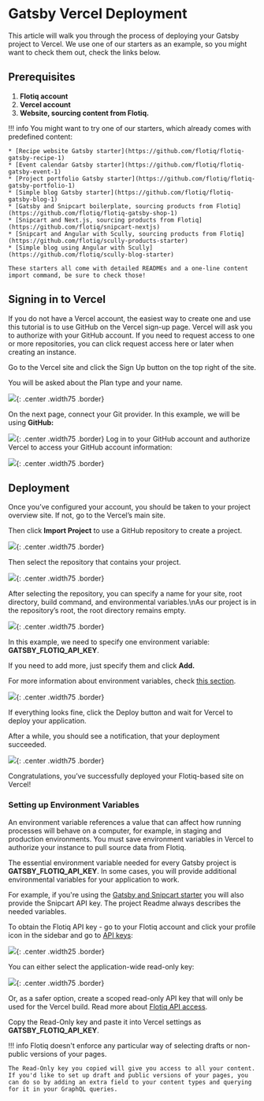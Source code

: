 # Gatsby Vercel Deployment

This article will walk you through the process of deploying your Gatsby project to Vercel.
We use one of our starters as an example, so you might want to check them out, check the links below.


## Prerequisites


1. **Flotiq account**
2. **Vercel account**
3. **Website, sourcing content from Flotiq.**



!!! info
    You might want to try one of our starters, which already comes with predefined content:

    * [Recipe website Gatsby starter](https://github.com/flotiq/flotiq-gatsby-recipe-1)
    * [Event calendar Gatsby starter](https://github.com/flotiq/flotiq-gatsby-event-1)
    * [Project portfolio Gatsby starter](https://github.com/flotiq/flotiq-gatsby-portfolio-1)
    * [Simple blog Gatsby starter](https://github.com/flotiq/flotiq-gatsby-blog-1)
    * [Gatsby and Snipcart boilerplate, sourcing products from Flotiq](https://github.com/flotiq/flotiq-gatsby-shop-1)
    * [Snipcart and Next.js, sourcing products from Flotiq](https://github.com/flotiq/snipcart-nextjs)
    * [Snipcart and Angular with Scully, sourcing products from Flotiq](https://github.com/flotiq/scully-products-starter)
    * [Simple blog using Angular with Scully](https://github.com/flotiq/scully-blog-starter)

    These starters all come with detailed READMEs and a one-line content import command, be sure to check those!


## Signing in to Vercel

If you do not have a Vercel account, the easiest way to create one and use this tutorial is to use GitHub on the Vercel sign-up page. Vercel will ask you to authorize with your GitHub account. If you need to request access to one or more repositories, you can click request access here or later when creating an instance.


Go to the Vercel site and click the Sign Up button on the top right of the site.

You will be asked about the Plan type and your name. 

 ![](images/vercel-signup.png){: .center .width75 .border}



On the next page, connect your Git provider. In this example, we will be using **GitHub:**


 ![](images/vercel-git-connect.png){: .center .width75 .border}
 Log in to your GitHub account and authorize Vercel to access your GitHub account information:

 ![](images/vercel-git-permissions.png){: .center .width75 .border}



## Deployment

Once you’ve configured your account, you should be taken to your project overview site. If not, go to the Vercel’s main site.

Then click **Import Project** to use a GitHub repository to create a project.

 ![](images/vercel-import-project.png){: .center .width75 .border}

Then select the repository that contains your project.

 ![](images/vercel-gatsby-import-git-repo.png){: .center .width75 .border}


After selecting the repository, you can specify a name for your site, root directory, build command, and environmental variables.\nAs our project is in the repository’s root, the root directory remains empty.



 ![](images/vercel-gatsby-configure-project.png){: .center .width75 .border}



In this example, we need to specify one environment variable: **GATSBY_FLOTIQ_API_KEY**.

If you need to add more, just specify them and click **Add.**

For more information about environment variables, check [this section](#setting-up-environment-variables).


 ![](images/vercel-gatsby-environment-variables.png){: .center .width75 .border}



If everything looks fine, click the Deploy button and wait for Vercel to deploy your application.

After a while, you should see a notification, that your deployment succeeded.


 ![](images/vercel-gatsby-deployment-success.png){: .center .width75 .border}


Congratulations, you’ve successfully deployed your Flotiq-based site on Vercel!


### Setting up Environment Variables

An environment variable references a value that can affect how running processes will behave on a computer, for example, in staging and production environments. You must save environment variables in Vercel to authorize your instance to pull source data from Flotiq.

The essential environment variable needed for every Gatsby project is **GATSBY_FLOTIQ_API_KEY**. In some cases, you will provide additional environmental variables for your application to work.

For example, if you're using the [Gatsby and Snipcart starter](https://github.com/flotiq/gatsby-starter-products) you will also provide the Snipcart API key. The project Readme always describes the needed variables.

To obtain the Flotiq API key - go to your Flotiq account and click your profile icon in the sidebar and go to [API keys](https://editor.flotiq.com/api-keys):


 ![](images/flotiq-api-keys-button.png){: .center .width25 .border}


You can either select the application-wide read-only key:

 ![](images/flotiq-api-keys-gui.png){: .center .width75 .border}


Or, as a safer option, create a scoped read-only API key that will only be used for the Vercel build. Read more about [Flotiq API access](https://flotiq.com/docs/API/).

Copy the Read-Only key and paste it into Vercel settings as **GATSBY_FLOTIQ_API_KEY**. 


!!! info
    Flotiq doesn't enforce any particular way of selecting drafts or non-public versions of your pages. 

    The Read-Only key you copied will give you access to all your content. If you'd like to set up draft and public versions of your pages, you can do so by adding an extra field to your content types and querying for it in your GraphQL queries.


